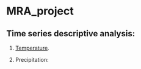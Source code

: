 # MRA_project

## Time series descriptive analysis:

 1. [Temperature](https://shuwei325.github.io/MRA_project/TAS/).
 
 2. Precipitation:
